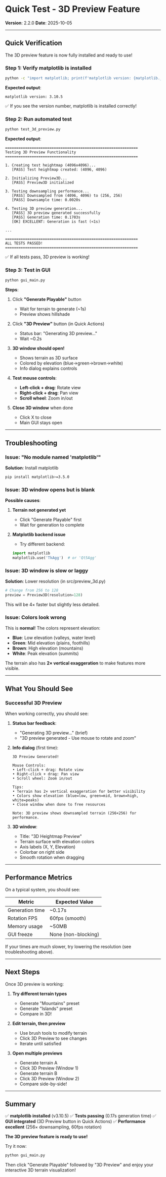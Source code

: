 # Quick Test - 3D Preview Feature

**Version**: 2.2.0
**Date**: 2025-10-05

---

## Quick Verification

The 3D preview feature is now fully installed and ready to use!

### Step 1: Verify matplotlib is installed

```bash
python -c "import matplotlib; print(f'matplotlib version: {matplotlib.__version__}')"
```

**Expected output**:
```
matplotlib version: 3.10.5
```

✅ If you see the version number, matplotlib is installed correctly!

### Step 2: Run automated test

```bash
python test_3d_preview.py
```

**Expected output**:
```
============================================================
Testing 3D Preview Functionality
============================================================

1. Creating test heightmap (4096x4096)...
   [PASS] Test heightmap created: (4096, 4096)

2. Initializing Preview3D...
   [PASS] Preview3D initialized

3. Testing downsampling performance...
   [PASS] Downsampled from (4096, 4096) to (256, 256)
   [PASS] Downsample time: 0.0020s

4. Testing 3D preview generation...
   [PASS] 3D preview generated successfully
   [PASS] Generation time: 0.1703s
   [OK] EXCELLENT: Generation is fast (<1s)

...

============================================================
ALL TESTS PASSED!
============================================================
```

✅ If all tests pass, 3D preview is working!

### Step 3: Test in GUI

```bash
python gui_main.py
```

**Steps**:
1. Click **"Generate Playable"** button
   - Wait for terrain to generate (~1s)
   - Preview shows hillshade

2. Click **"3D Preview"** button (in Quick Actions)
   - Status bar: "Generating 3D preview..."
   - Wait ~0.2s

3. **3D window should open!**
   - Shows terrain as 3D surface
   - Colored by elevation (blue→green→brown→white)
   - Info dialog explains controls

4. **Test mouse controls**:
   - **Left-click + drag**: Rotate view
   - **Right-click + drag**: Pan view
   - **Scroll wheel**: Zoom in/out

5. **Close 3D window** when done
   - Click X to close
   - Main GUI stays open

---

## Troubleshooting

### Issue: "No module named 'matplotlib'"

**Solution**: Install matplotlib
```bash
pip install matplotlib>=3.5.0
```

### Issue: 3D window opens but is blank

**Possible causes**:
1. **Terrain not generated yet**
   - Click "Generate Playable" first
   - Wait for generation to complete

2. **Matplotlib backend issue**
   - Try different backend:
   ```python
   import matplotlib
   matplotlib.use('TkAgg')  # or 'Qt5Agg'
   ```

### Issue: 3D window is slow or laggy

**Solution**: Lower resolution (in src/preview_3d.py)
```python
# Change from 256 to 128
preview = Preview3D(resolution=128)
```

This will be 4× faster but slightly less detailed.

### Issue: Colors look wrong

This is **normal**! The colors represent elevation:
- **Blue**: Low elevation (valleys, water level)
- **Green**: Mid elevation (plains, foothills)
- **Brown**: High elevation (mountains)
- **White**: Peak elevation (summits)

The terrain also has **2× vertical exaggeration** to make features more visible.

---

## What You Should See

### Successful 3D Preview

When working correctly, you should see:

1. **Status bar feedback**:
   - "Generating 3D preview..." (brief)
   - "3D preview generated - Use mouse to rotate and zoom"

2. **Info dialog** (first time):
   ```
   3D Preview Generated!

   Mouse Controls:
   • Left-click + drag: Rotate view
   • Right-click + drag: Pan view
   • Scroll wheel: Zoom in/out

   Tips:
   • Terrain has 2× vertical exaggeration for better visibility
   • Colors show elevation (blue=low, green=mid, brown=high, white=peaks)
   • Close window when done to free resources

   Note: 3D preview shows downsampled terrain (256×256) for performance.
   ```

3. **3D window**:
   - Title: "3D Heightmap Preview"
   - Terrain surface with elevation colors
   - Axis labels (X, Y, Elevation)
   - Colorbar on right side
   - Smooth rotation when dragging

---

## Performance Metrics

On a typical system, you should see:

| Metric | Expected Value |
|--------|----------------|
| Generation time | ~0.17s |
| Rotation FPS | 60fps (smooth) |
| Memory usage | ~50MB |
| GUI freeze | None (non-blocking) |

If your times are much slower, try lowering the resolution (see troubleshooting above).

---

## Next Steps

Once 3D preview is working:

1. **Try different terrain types**
   - Generate "Mountains" preset
   - Generate "Islands" preset
   - Compare in 3D!

2. **Edit terrain, then preview**
   - Use brush tools to modify terrain
   - Click 3D Preview to see changes
   - Iterate until satisfied

3. **Open multiple previews**
   - Generate terrain A
   - Click 3D Preview (Window 1)
   - Generate terrain B
   - Click 3D Preview (Window 2)
   - Compare side-by-side!

---

## Summary

✅ **matplotlib installed** (v3.10.5)
✅ **Tests passing** (0.17s generation time)
✅ **GUI integrated** (3D Preview button in Quick Actions)
✅ **Performance excellent** (256× downsampling, 60fps rotation)

**The 3D preview feature is ready to use!**

Try it now:
```bash
python gui_main.py
```

Then click "Generate Playable" followed by "3D Preview" and enjoy your interactive 3D terrain visualization!
